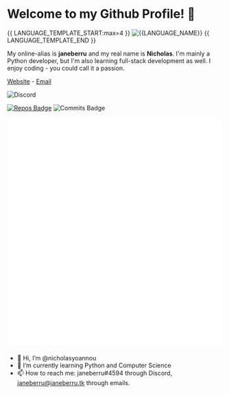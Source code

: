 # Welcome to my Github Profile! 👋
{{ LANGUAGE_TEMPLATE_START:max=4 }}
![{{LANGUAGE_NAME}}](https://img.shields.io/static/v1?style=flat-square&label=%E2%A0%80&color=555&labelColor={{LANGUAGE_COLOR:uri}}&message={{LANGUAGE_NAME:uri}}%EF%B8%B1{{LANGUAGE_PERCENT:uri}}%25)
{{ LANGUAGE_TEMPLATE_END }}

My online-alias is **janeberru** and my real name is **Nicholas**. I'm mainly a Python developer, but I'm also learning full-stack development as well. I enjoy coding - you could call it a passion.

[Website](https://janeber.ru) - [Email](janeberru@janeber.ru)

![Discord](https://discord.c99.nl/widget/theme-5/717382170204700723.png)

[![Repos Badge](https://badges.pufler.dev/repos/nicholasyoannou)](https://badges.pufler.dev) ![Commits Badge](https://badges.pufler.dev/commits/monthly/nicholasyoannou)

![Metrics](https://github.com/nicholasyoannou/nicholasyoannou/blob/main/github-metrics.svg)


- 👋 Hi, I’m @nicholasyoannou
- 🌱 I’m currently learning Python and Computer Science
- 📫 How to reach me: janeberru#4594 through Discord, janeberru@janeberru.tk through emails. 
